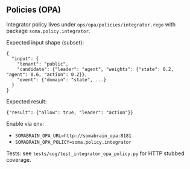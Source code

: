 ## Policies (OPA)

Integrator policy lives under `ops/opa/policies/integrator.rego` with package `soma.policy.integrator`.

Expected input shape (subset):

```
{
  "input": {
    "tenant": "public",
    "candidate": {"leader": "agent", "weights": {"state": 0.2, "agent": 0.6, "action": 0.2}},
    "event": {"domain": "state", ...}
  }
}
```

Expected result:

```
{"result": {"allow": true, "leader": "action"}}
```

Enable via env:
- `SOMABRAIN_OPA_URL=http://somabrain_opa:8181`
- `SOMABRAIN_OPA_POLICY=soma.policy.integrator`

Tests: see `tests/cog/test_integrator_opa_policy.py` for HTTP stubbed coverage.
